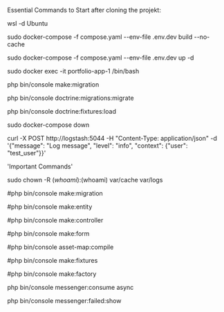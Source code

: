 Essential Commands to Start after cloning the projekt:

wsl -d Ubuntu

sudo docker-compose -f compose.yaml --env-file .env.dev build --no-cache

sudo docker-compose -f compose.yaml --env-file .env.dev up -d

sudo docker exec -it portfolio-app-1 /bin/bash

php bin/console make:migration

php bin/console doctrine:migrations:migrate

php bin/console doctrine:fixtures:load

sudo docker-compose down

curl -X POST http://logstash:5044 -H "Content-Type: application/json" -d '{"message": "Log message", "level": "info", "context": {"user": "test_user"}}'

'Important Commands'

sudo chown -R $(whoami):$(whoami) var/cache var/logs

#php bin/console make:migration

#php bin/console make:entity

#php bin/console make:controller    

#php bin/console make:form

#php bin/console asset-map:compile

#php bin/console make:fixtures

#php bin/console make:factory

php bin/console messenger:consume async

php bin/console messenger:failed:show